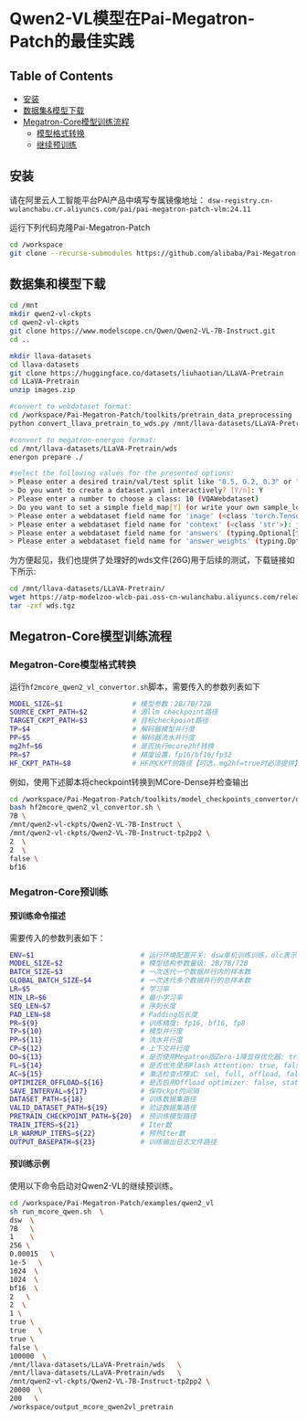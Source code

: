 # Qwen2-VL模型在Pai-Megatron-Patch的最佳实践

## Table of Contents
   * [安装](#安装)
   * [数据集&模型下载](#数据集和模型下载)
   * [Megatron-Core模型训练流程](#Megatron-Core模型训练流程)
      * [模型格式转换](#Megatron-Core模型格式转换)
      * [继续预训练](#预训练示例)

## 安装

请在阿里云人工智能平台PAI产品中填写专属镜像地址： `dsw-registry.cn-wulanchabu.cr.aliyuncs.com/pai/pai-megatron-patch-vlm:24.11` 

运行下列代码克隆Pai-Megatron-Patch
```bash
cd /workspace
git clone --recurse-submodules https://github.com/alibaba/Pai-Megatron-Patch.git
```

## 数据集和模型下载

```bash
cd /mnt
mkdir qwen2-vl-ckpts
cd qwen2-vl-ckpts
git clone https://www.modelscope.cn/Qwen/Qwen2-VL-7B-Instruct.git
cd ..

mkdir llava-datasets
cd llava-datasets
git clone https://huggingface.co/datasets/liuhaotian/LLaVA-Pretrain
cd LLaVA-Pretrain
unzip images.zip

#convert to webdataset format:
cd /workspace/Pai-Megatron-Patch/toolkits/pretrain_data_preprocessing
python convert_llava_pretrain_to_wds.py /mnt/llava-datasets/LLaVA-Pretrain/

#convert to megatron-energon format:
cd /mnt/llava-datasets/LLaVA-Pretrain/wds
energon prepare ./

#select the following values for the presented options:
> Please enter a desired train/val/test split like "0.5, 0.2, 0.3" or "8,1,1": 9,1,0
> Do you want to create a dataset.yaml interactively? [Y/n]: Y
> Please enter a number to choose a class: 10 (VQAWebdataset)
> Do you want to set a simple field_map[Y] (or write your own sample_loader [n])? [Y/n]: Y
> Please enter a webdataset field name for 'image' (<class 'torch.Tensor'>): jpg
> Please enter a webdataset field name for 'context' (<class 'str'>): json[0][value]
> Please enter a webdataset field name for 'answers' (typing.Optional[typing.List[str]], default: None): json[1][value]
> Please enter a webdataset field name for 'answer_weights' (typing.Optional[torch.Tensor], default: None):
```
为方便起见，我们也提供了处理好的wds文件(26G)用于后续的测试，下载链接如下所示:
```bash
cd /mnt/llava-datasets/LLaVA-Pretrain/
wget https://atp-modelzoo-wlcb-pai.oss-cn-wulanchabu.aliyuncs.com/release/models/pai-megatron-patch/vlm-datasets/wds.tgz
tar -zxf wds.tgz
```

## Megatron-Core模型训练流程
### Megatron-Core模型格式转换
运行`hf2mcore_qwen2_vl_convertor.sh`脚本，需要传入的参数列表如下
```bash
MODEL_SIZE=$1                 # 模型参数：2B/7B/72B
SOURCE_CKPT_PATH=$2           # 源llm checkpoint路径
TARGET_CKPT_PATH=$3           # 目标checkpoint路径
TP=$4                         # 解码器模型并行度
PP=$5                         # 解码器流水并行度
mg2hf=$6                      # 是否执行mcore2hf转换
PR=$7                         # 精度设置，fp16/bf16/fp32     
HF_CKPT_PATH=$8               # HF的CKPT的路径【可选，mg2hf=true时必须提供】
```
例如，使用下述脚本将checkpoint转换到MCore-Dense并检查输出

```bash
cd /workspace/Pai-Megatron-Patch/toolkits/model_checkpoints_convertor/qwen
bash hf2mcore_qwen2_vl_convertor.sh \
7B \
/mnt/qwen2-vl-ckpts/Qwen2-VL-7B-Instruct \
/mnt/qwen2-vl-ckpts/Qwen2-VL-7B-Instruct-tp2pp2 \
2  \
2  \
false \
bf16
```

### Megatron-Core预训练

#### 预训练命令描述
需要传入的参数列表如下：
```bash
ENV=$1                          # 运行环境配置开关: dsw单机训练训练，dlc表示多机训练环境
MODEL_SIZE=$2                   # 模型结构参数量级: 2B/7B/72B
BATCH_SIZE=$3                   # 一次迭代一个数据并行内的样本数
GLOBAL_BATCH_SIZE=$4            # 一次迭代多个数据并行的总样本数
LR=$5                           # 学习率
MIN_LR=$6                       # 最小学习率
SEQ_LEN=$7                      # 序列长度
PAD_LEN=$8                      # Padding后长度
PR=${9}                         # 训练精度: fp16, bf16, fp8
TP=${10}                        # 模型并行度
PP=${11}                        # 流水并行度
CP=${12}                        # 上下文并行度
DO=${13}                        # 是否使用Megatron版Zero-1降显存优化器: true, false
FL=${14}                        # 是否优先使用Flash Attention: true, false
AC=${15}                        # 激活检查点模式: sel, full, offload, false
OPTIMIZER_OFFLOAD=${16}         # 是否启用Offload optimizer: false, static, auto
SAVE_INTERVAL=${17}             # 保存ckpt的间隔
DATASET_PATH=${18}              # 训练数据集路径
VALID_DATASET_PATH=${19}        # 验证数据集路径
PRETRAIN_CHECKPOINT_PATH=${20}  # 预训练模型路径
TRAIN_ITERS=${21}               # Iter数
LR_WARMUP_ITERS=${22}           # 预热Iter数        
OUTPUT_BASEPATH=${23}           # 训练输出日志文件路径
```

#### 预训练示例
使用以下命令启动对Qwen2-VL的继续预训练。

```bash
cd /workspace/Pai-Megatron-Patch/examples/qwen2_vl
sh run_mcore_qwen.sh  \
dsw  \
7B   \
1    \
256 \
0.00015   \
1e-5   \
1024  \
1024  \
bf16  \
2   \
2  \
1 \
true \
true   \
true \
false \
100000  \
/mnt/llava-datasets/LLaVA-Pretrain/wds   \
/mnt/llava-datasets/LLaVA-Pretrain/wds   \
/mnt/qwen2-vl-ckpts/Qwen2-VL-7B-Instruct-tp2pp2 \
20000  \
200   \
/workspace/output_mcore_qwen2vl_pretrain
```